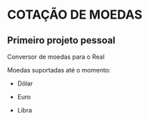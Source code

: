 # COTAÇÃO DE MOEDAS

## Primeiro projeto pessoal

Conversor de moedas para o Real

Moedas suportadas até o momento:

- Dólar

- Euro

- Libra
